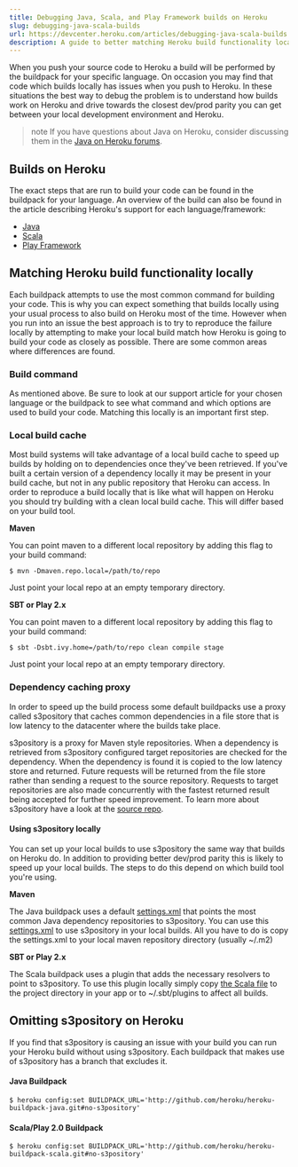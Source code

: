 ```yaml
---
title: Debugging Java, Scala, and Play Framework builds on Heroku
slug: debugging-java-scala-builds
url: https://devcenter.heroku.com/articles/debugging-java-scala-builds
description: A guide to better matching Heroku build functionality locally, so as to increase dev/prod parity and decrease the likelihood of builds not working remotely when they work locally.
---
```


When you push your source code to Heroku a build will be performed by the buildpack for your specific language. On occasion you may find that code which builds locally has issues when you push to Heroku. In these situations the best way to debug the problem is to understand how builds work on Heroku and drive towards the closest dev/prod parity you can get between your local development environment and Heroku.

>note
>If you have questions about Java on Heroku, consider discussing them in the [Java on Heroku forums](https://discussion.heroku.com/category/java).

## Builds on Heroku

The exact steps that are run to build your code can be found in the buildpack for your language. An overview of the build can also be found in the article describing Heroku's support for each language/framework:

* [Java](https://devcenter.heroku.com/articles/java-support#build-behavior)
* [Scala](https://devcenter.heroku.com/articles/scala-support#build-behavior)
* [Play Framework](https://devcenter.heroku.com/articles/play-support#build-behavior)

## Matching Heroku build functionality locally

Each buildpack attempts to use the most common command for building your code. This is why you can expect something that builds locally using your usual process to also build on Heroku most of the time. However when you run into an issue the best approach is to try to reproduce the failure locally by attempting to make your local build match how Heroku is going to build your code as closely as possible. There are some common areas where differences are found.

### Build command

As mentioned above. Be sure to look at our support article for your chosen language or the buildpack to see what command and which options are used to build your code. Matching this locally is an important first step.

### Local build cache

Most build systems will take advantage of a local build cache to speed up builds by holding on to dependencies once they've been retrieved. If you've built a certain version of a dependency locally it may be present in your build cache, but not in any public repository that Heroku can access. In order to reproduce a build locally that is like what will happen on Heroku you should try building with a clean local build cache. This will differ based on your build tool.

__Maven__

You can point maven to a different local repository by adding this flag to your build command:

```term
$ mvn -Dmaven.repo.local=/path/to/repo
```

Just point your local repo at an empty temporary directory.

__SBT or Play 2.x__

You can point maven to a different local repository by adding this flag to your build command:

```term
$ sbt -Dsbt.ivy.home=/path/to/repo clean compile stage
```

Just point your local repo at an empty temporary directory.

### Dependency caching proxy

In order to speed up the build process some default buildpacks use a proxy called s3pository that caches common dependencies in a file store that is low latency to the datacenter where the builds take place.

s3pository is a proxy for Maven style repositories. When a dependency is retrieved from s3pository configured target repositories are checked for the dependency. When the dependency is found it is copied to the low latency store and returned. Future requests will be returned from the file store rather than sending a request to the source repository. Requests to target repositories are also made concurrently with the fastest returned result being accepted for further speed improvement. To learn more about s3pository have a look at the [source repo](https://github.com/heroku/s3pository).

#### Using s3pository locally

You can set up your local builds to use s3pository the same way that builds on Heroku do. In addition to providing better dev/prod parity this is likely to speed up your local builds. The steps to do this depend on which build tool you're using.

__Maven__

The Java buildpack uses a default [settings.xml](http://s3.amazonaws.com/heroku-jvm-langpack-java/settings.xml) that points the most common Java dependency repositories to s3pository. You can use this [settings.xml](http://s3.amazonaws.com/heroku-jvm-langpack-java/settings.xml) to use s3pository in your local builds. All you have to do is copy the settings.xml to your local maven repository directory (usually ~/.m2)

__SBT or Play 2.x__

The Scala buildpack uses a plugin that adds the necessary resolvers to point to s3pository. To use this plugin locally simply copy [the Scala file](https://raw.github.com/heroku/heroku-buildpack-scala/master/opt/HerokuPlugin.scala) to the project directory in your app or to ~/.sbt/plugins to affect all builds.

## Omitting s3pository on Heroku

If you find that s3pository is causing an issue with your build you can run your Heroku build without using s3pository. Each buildpack that makes use of s3pository has a branch that excludes it.

#### Java Buildpack

```term
$ heroku config:set BUILDPACK_URL='http://github.com/heroku/heroku-buildpack-java.git#no-s3pository'
```

#### Scala/Play 2.0 Buildpack

```term
$ heroku config:set BUILDPACK_URL='http://github.com/heroku/heroku-buildpack-scala.git#no-s3pository'
```  